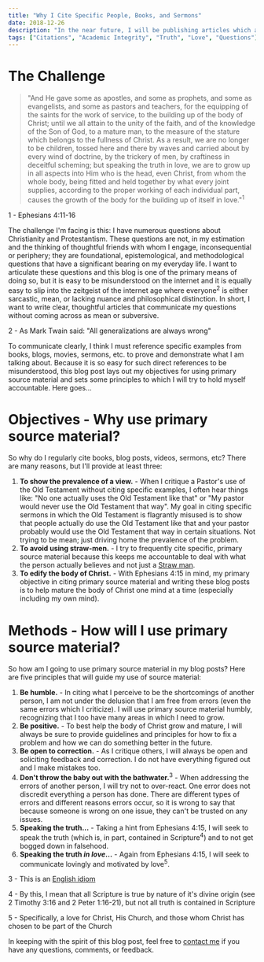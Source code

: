 ```yaml
---
title: "Why I Cite Specific People, Books, and Sermons"
date: 2018-12-26
description: "In the near future, I will be publishing articles which are asking some difficult questions about specific practices within Christianity and Protestantism. In doing so, I will be citing specific examples from sermons, books, and other blog posts which I find difficult to understand (or simply incorrect). In this article, I describe why I think it is important to cite specific examples of the problems we are observing and how to do it in a way that is edifying and loving."
tags: ["Citations", "Academic Integrity", "Truth", "Love", "Questions"]
---
```


# The Challenge

> "And He gave some as apostles, and some as prophets, and some as evangelists, and some as pastors and teachers, for the equipping of the saints for the work of service, to the building up of the body of Christ; until we all attain to the unity of the faith, and of the knowledge of the Son of God, to a mature man, to the measure of the stature which belongs to the fullness of Christ. As a result, we are no longer to be children, tossed here and there by waves and carried about by every wind of doctrine, by the trickery of men, by craftiness in deceitful scheming; but speaking the truth in love, we are to grow up in all aspects into Him who is the head, even Christ, from whom the whole body, being fitted and held together by what every joint supplies, according to the proper working of each individual part, causes the growth of the body for the building up of itself in love."<sup>1</sup>

<aside class="marginnote">
  <span class="noteNumber">1</span> - Ephesians 4:11-16
</aside>

The challenge I'm facing is this: I have numerous questions about Christianity and Protestantism. These questions are not, in my estimation and the thinking of thoughtful friends with whom I engage, inconsequential or periphery; they are foundational, epistemological, and methodological questions that have a significant bearing on my everyday life. I want to articulate these questions and this blog is one of the primary means of doing so, but it is easy to be misunderstood on the internet and it is equally easy to slip into the zeitgeist of the internet age where everyone<sup>2</sup> is either sarcastic, mean, or lacking nuance and philosophical distinction. In short, I want to write clear, thoughtful articles that communicate my questions without coming across as mean or subversive.

<aside class="marginnote">
  <span class="noteNumber">2</span> - As Mark Twain said: "All generalizations are always wrong"
</aside>

To communicate clearly, I think I must reference specific examples from books, blogs, movies, sermons, etc. to prove and demonstrate what I am talking about. Because it is so easy for such direct references to be misunderstood, this blog post lays out my objectives for using primary source material and sets some principles to which I will try to hold myself accountable. Here goes...

# Objectives - Why use primary source material?

So why do I regularly cite books, blog posts, videos, sermons, etc? There are many reasons, but I'll provide at least three:

1. **To show the prevalence of a view.** - When I critique a Pastor's use of the Old Testament without citing specific examples, I often hear things like: "No one actually uses the Old Testament like that" or "My pastor would never use the Old Testament that way". My goal in citing specific sermons in which the Old Testament is flagrantly misused is to show that people actually do use the Old Testament like that and your pastor probably would use the Old Testament that way in certain situations. Not trying to be mean; just driving home the prevalence of the problem.
2. **To avoid using straw-men.** - I try to frequently cite specific, primary source material because this keeps me accountable to deal with what the person actually believes and not just a [Straw man](https://en.wikipedia.org/wiki/Straw_man).
3. **To edify the body of Christ.** - With Ephesians 4:15 in mind, my primary objective in citing primary source material and writing these blog posts is to help mature the body of Christ one mind at a time (especially including my own mind).

# Methods - How will I use primary source material?

So how am I going to use primary source material in my blog posts? Here are five principles that will guide my use of source material:

1. **Be humble.** - In citing what I perceive to be the shortcomings of another person, I am not under the delusion that I am free from errors (even the same errors which I criticize). I will use primary source material humbly, recognizing that I too have many areas in which I need to grow.
2. **Be positive.** - To best help the body of Christ grow and mature, I will always be sure to provide guidelines and principles for how to fix a problem and how we can do something better in the future.
3. **Be open to correction.** - As I critique others, I will always be open and soliciting feedback and correction. I do not have everything figured out and I make mistakes too.
4. **Don't throw the baby out with the bathwater.**<sup>3</sup> - When addressing the errors of another person, I will try not to over-react. One error does not discredit everything a person has done. There are different types of errors and different reasons errors occur, so it is wrong to say that because someone is wrong on one issue, they can't be trusted on any issues.
5. **Speaking the truth...** - Taking a hint from Ephesians 4:15, I will seek to speak the truth (which is, in part, contained in Scripture<sup>4</sup>) and to not get bogged down in falsehood.
6. **Speaking the truth *in love*...** - Again from Ephesians 4:15, I will seek to communicate lovingly and motivated by love<sup>5</sup>.

<aside class="marginnote">
  <p><span class="noteNumber">3</span> - This is an <a target="_blank" href="https://en.wikipedia.org/wiki/Don%27t_throw_the_baby_out_with_the_bathwater">English idiom</a></p>
  <p><span class="noteNumber">4</span> - By this, I mean that all Scripture is true by nature of it's divine origin (see 2 Timothy 3:16 and 2 Peter 1:16-21), but not all truth is contained in Scripture</p>
  <span class="noteNumber">5</span> - Specifically, a love for Christ, His Church, and those whom Christ has chosen to be part of the Church
</aside>

In keeping with the spirit of this blog post, feel free to [contact me](https://hightower.space/contact/) if you have any questions, comments, or feedback.
